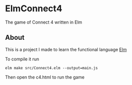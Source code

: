 # ElmConnect4
The game of Connect 4 written in Elm

## About
This is a project I made to learn the functional language [Elm](https://elm-lang.org/)

To compile it run 
```
elm make src/Connect4.elm --output=main.js
```
Then open the c4.html to run the game
